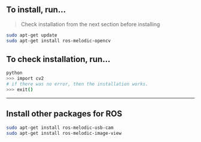 ## To install, run...
> Check installation from the next section before installing

``` bash
sudo apt-get update
sudo apt-get install ros-melodic-opencv
```

## To check installation, run...

```bash
python
>>> import cv2
# if there was no error, then the installation works.
>>> exit()
```

<hr>

## Install other packages for ROS

```bash
sudo apt-get install ros-melodic-usb-cam
sudo apt-get install ros-melodic-image-view
```